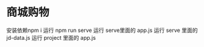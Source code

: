 # 商城购物
安装依赖npm i 
运行 npm run serve 
运行 serve里面的 app.js
运行 serve 里面的 jd-data.js
运行 project 里面的 app.js 
